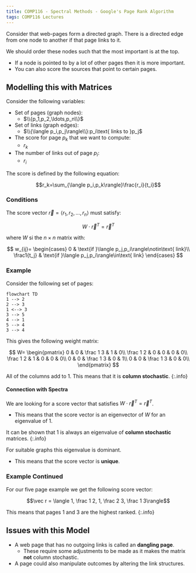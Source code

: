 ```yaml
---
title: COMP116 - Spectral Methods - Google's Page Rank Algorithm
tags: COMP116 Lectures
---
```

Consider that web-pages form a directed graph. There is a directed edge from one node to another if that page links to it.

We should order these nodes such that the most important is at the top.

* If a node is pointed to by a lot of other pages then it is more important.
* You can also score the sources that point to certain pages.

## Modelling this with Matrices
Consider the following variables:

* Set of pages (graph nodes):
	* $\\{p_1,p_2,\ldots,p_n\\}$
* Set of links (graph edges):
	* $\\{\langle p_i,p_j\rangle\\}:p_i\text{ links to }p_j$
* The score for page $p_k$ that we want to compute:
	* $r_k$
* The number of links out of page $p_i$:
	* $r_i$

The score is defined by the following equation:

$$r_k=\sum_{\langle p_i,p_k\rangle}\frac{r_i}{t_i}$$ 

### Conditions
The score vector $\vec r=\langle r_1,r_2,\ldots,r_n\rangle$ must satisfy:

$$W\cdot \vec r^T=\vec r^T$$

where $W$ si the $n\times n$ matrix with:

$$
w_{ij}=
\begin{cases}
0 & \text{if }\langle p_j,p_i\rangle\notin\text{ link}\\
\frac1{t_j} & \text{if }\langle p_j,p_i\rangle\in\text{ link}
\end{cases}
$$

### Example
Consider the following set of pages:

```mermaid
flowchart TD
1 --> 2
2 --> 3
1 <--> 3
3 --> 5
4 --> 1
5 --> 4
3 --> 4
```

This gives the following weight matrix:

$$
W=
\begin{pmatrix}
0 & 0 & \frac 1 3 & 1 & 0\\
\frac 1 2 & 0 & 0 & 0 & 0\\
\frac 1 2 & 1 & 0 & 0 & 0\\
0 & 0 & \frac 1 3 & 0 & 1\\
0 & 0 & \frac 1 3 & 0 & 0\\
\end{pmatrix}
$$

All of the columns add to 1. This means that it is **column stochastic**.
{:.info}

#### Connection with Spectra
We are looking for a score vector that satisfies $W\cdot\vec r^T=\vec r^T$. 

* This means that the score vector is an eigenvector of $W$ for an eigenvalue of 1.

It can be shown that 1 is always an eigenvalue of **column stochastic** matrices.
{:.info}

For suitable graphs this eigenvalue is dominant.

* This means that the score vector is **unique**.

### Example Continued
For our five page example we get the following score vector:

$$\vec r = \langle 1, \frac 1 2, 1, \frac 2 3, \frac 1 3\rangle$$

This means that pages 1 and 3 are the highest ranked.
{:.info}

## Issues with this Model

* A web page that has no outgoing links is called an **dangling page**.
	* These require some adjustments to be made as it makes the matrix **not** column stochastic.
* A page could also manipulate outcomes by altering the link structures.
